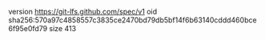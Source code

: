 version https://git-lfs.github.com/spec/v1
oid sha256:570a97c4858557c3835ce2470bd79db5bf14f6b63140cddd460bce6f95e0fd79
size 413
